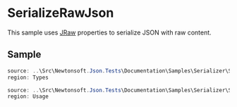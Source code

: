 ﻿# SerializeRawJson

This sample uses [JRaw](T:Newtonsoft.Json.Linq.JRaw) properties to serialize JSON with raw content.

## Sample

```csharp Types
source: ..\Src\Newtonsoft.Json.Tests\Documentation\Samples\Serializer\SerializeRawJson.cs
region: Types
```

```csharp Usage
source: ..\Src\Newtonsoft.Json.Tests\Documentation\Samples\Serializer\SerializeRawJson.cs
region: Usage
```

